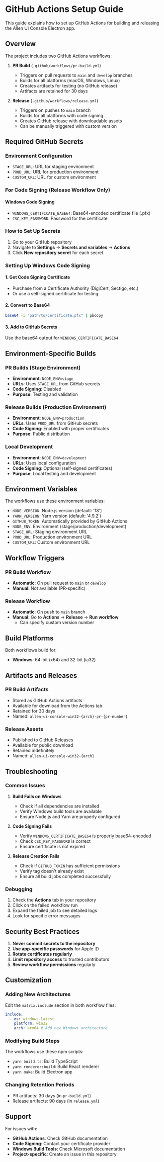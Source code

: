 # GitHub Actions Setup Guide

This guide explains how to set up GitHub Actions for building and releasing the Allen UI Console
Electron app.

## Overview

The project includes two GitHub Actions workflows:

1. **PR Build** (`.github/workflows/pr-build.yml`)
   - Triggers on pull requests to `main` and `develop` branches
   - Builds for all platforms (macOS, Windows, Linux)
   - Creates artifacts for testing (no GitHub release)
   - Artifacts are retained for 30 days

2. **Release** (`.github/workflows/release.yml`)
   - Triggers on pushes to `main` branch
   - Builds for all platforms with code signing
   - Creates GitHub release with downloadable assets
   - Can be manually triggered with custom version

## Required GitHub Secrets

### Environment Configuration

- `STAGE_URL`: URL for staging environment
- `PROD_URL`: URL for production environment
- `CUSTOM_URL`: URL for custom environment

### For Code Signing (Release Workflow Only)

#### Windows Code Signing

- `WINDOWS_CERTIFICATE_BASE64`: Base64-encoded certificate file (.pfx)
- `CSC_KEY_PASSWORD`: Password for the certificate

### How to Set Up Secrets

1. Go to your GitHub repository
2. Navigate to **Settings** → **Secrets and variables** → **Actions**
3. Click **New repository secret** for each secret

### Setting Up Windows Code Signing

#### 1. Get Code Signing Certificate

- Purchase from a Certificate Authority (DigiCert, Sectigo, etc.)
- Or use a self-signed certificate for testing

#### 2. Convert to Base64

```bash
base64 -i "path/to/certificate.pfx" | pbcopy
```

#### 3. Add to GitHub Secrets

Use the base64 output for `WINDOWS_CERTIFICATE_BASE64`

## Environment-Specific Builds

### PR Builds (Stage Environment)

- **Environment**: `NODE_ENV=stage`
- **URLs**: Uses `STAGE_URL` from GitHub secrets
- **Code Signing**: Disabled
- **Purpose**: Testing and validation

### Release Builds (Production Environment)

- **Environment**: `NODE_ENV=production`
- **URLs**: Uses `PROD_URL` from GitHub secrets
- **Code Signing**: Enabled with proper certificates
- **Purpose**: Public distribution

### Local Development

- **Environment**: `NODE_ENV=development`
- **URLs**: Uses local configuration
- **Code Signing**: Optional (self-signed certificates)
- **Purpose**: Local testing and development

## Environment Variables

The workflows use these environment variables:

- `NODE_VERSION`: Node.js version (default: '18')
- `YARN_VERSION`: Yarn version (default: '4.9.2')
- `GITHUB_TOKEN`: Automatically provided by GitHub Actions
- `NODE_ENV`: Environment (stage/production/development)
- `STAGE_URL`: Staging environment URL
- `PROD_URL`: Production environment URL
- `CUSTOM_URL`: Custom environment URL

## Workflow Triggers

### PR Build Workflow

- **Automatic**: On pull request to `main` or `develop`
- **Manual**: Not available (PR-specific)

### Release Workflow

- **Automatic**: On push to `main` branch
- **Manual**: Go to **Actions** → **Release** → **Run workflow**
  - Can specify custom version number

## Build Platforms

Both workflows build for:

- **Windows**: 64-bit (x64) and 32-bit (ia32)

## Artifacts and Releases

### PR Build Artifacts

- Stored as GitHub Actions artifacts
- Available for download from the Actions tab
- Retained for 30 days
- Named: `allen-ui-console-win32-{arch}-pr-{pr-number}`

### Release Assets

- Published to GitHub Releases
- Available for public download
- Retained indefinitely
- Named: `allen-ui-console-win32-{arch}`

## Troubleshooting

### Common Issues

1. **Build Fails on Windows**
   - Check if all dependencies are installed
   - Verify Windows build tools are available
   - Ensure Node.js and Yarn are properly configured

2. **Code Signing Fails**
   - Verify `WINDOWS_CERTIFICATE_BASE64` is properly base64-encoded
   - Check `CSC_KEY_PASSWORD` is correct
   - Ensure certificate is not expired

3. **Release Creation Fails**
   - Check if `GITHUB_TOKEN` has sufficient permissions
   - Verify tag doesn't already exist
   - Ensure all build jobs completed successfully

### Debugging

1. Check the **Actions** tab in your repository
2. Click on the failed workflow run
3. Expand the failed job to see detailed logs
4. Look for specific error messages

## Security Best Practices

1. **Never commit secrets to the repository**
2. **Use app-specific passwords** for Apple ID
3. **Rotate certificates regularly**
4. **Limit repository access** to trusted contributors
5. **Review workflow permissions** regularly

## Customization

### Adding New Architectures

Edit the `matrix.include` section in both workflow files:

```yaml
include:
  - os: windows-latest
    platform: win32
    arch: arm64 # Add new Windows architecture
```

### Modifying Build Steps

The workflows use these npm scripts:

- `yarn build:ts`: Build TypeScript
- `yarn renderer:build`: Build React renderer
- `yarn make`: Build Electron app

### Changing Retention Periods

- PR artifacts: 30 days (in `pr-build.yml`)
- Release artifacts: 90 days (in `release.yml`)

## Support

For issues with:

- **GitHub Actions**: Check GitHub documentation
- **Code Signing**: Contact your certificate provider
- **Windows Build Tools**: Check Microsoft documentation
- **Project-specific**: Create an issue in this repository
